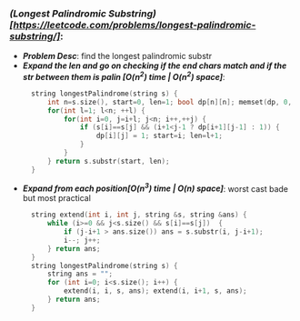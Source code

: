 ### ***(Longest Palindromic Substring)[https://leetcode.com/problems/longest-palindromic-substring/]***: 
- ***Problem Desc***: find the longest palindromic substr
- ***Expand the len and go on checking if the end chars match and if the str between them is palin [O(n<sup>2</sup>) time | O(n<sup>2</sup>) space]***: 
  ```cpp
    string longestPalindrome(string s) {
        int n=s.size(), start=0, len=1; bool dp[n][n]; memset(dp, 0, sizeof dp);
        for(int l=1; l<n; ++l) {
            for(int i=0, j=i+l; j<n; i++,++j) {
                if (s[i]==s[j] && (i+1<j-1 ? dp[i+1][j-1] : 1)) {
                    dp[i][j] = 1; start=i; len=l+1;
                }
            }
        } return s.substr(start, len);
    }
  ```
- ***Expand from each position[O(n<sup>3</sup>) time | O(n) space]***: worst cast bade but most practical
  ```cpp
    string extend(int i, int j, string &s, string &ans) {
        while (i>=0 && j<s.size() && s[i]==s[j])  {
            if (j-i+1 > ans.size()) ans = s.substr(i, j-i+1);
            i--; j++;
        } return ans;
    }
    string longestPalindrome(string s) {
        string ans = "";
        for (int i=0; i<s.size(); i++) {
            extend(i, i, s, ans); extend(i, i+1, s, ans);
        } return ans;
    }
  ```
